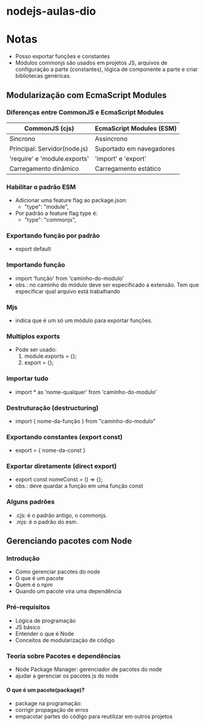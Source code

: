 # nodejs-aulas-dio

# Notas
- Posso exportar funções e constantes
- Módulos commonjs são usados em projetos JS, arquivos de configuração a parte (constantes), lógica de componente a parte e criar bibliotecas genéricas.


## Modularização com EcmaScript Modules

### Diferenças entre CommonJS e EcmaScript Modules

| CommonJS (cjs)  | EcmaScript Modules (ESM) |
| ------------- | ------------- |
| Sincrono  | Assincrono  |
| Principal: Servidor(node.js)  | Suportado em navegadores |
| 'require' e 'module.exports' | 'import' e 'export' |
| Carregamento dinâmico | Carregamento estático |

### Habilitar o padrão ESM

- Adicionar uma feature flag ao package.json:
    - "type": "module",
- Por padrão a feature flag type é:
    - "type": "commonjs",

### Exportando função por padrão

- export default <nomeDaFuncao>

### Importando função
- import 'função' from 'caminho-do-modulo'
- obs.: no caminho do módulo deve ser especificado a extensão. Tem que especificar qual arquivo está trabalhando

### Mjs
- indica que é um só um módulo para exportar funções.

### Multiplos exports
- Pode ser usado:
    1. module.exports = {};
    2. export = {};

### Importar tudo
- import * as 'nome-qualquer' from 'caminho-do-modulo'

### Destruturação (destructuring)
- import { nome-da-função } from "caminho-do-modulo"

### Exportando constantes (export const)
- export = { nome-da-const }

### Exportar diretamente (direct export)
- export const nomeConst = () => {};
- obs.: deve quardar a função em uma função const

### Alguns padrões
- .cjs: é o padrão antigo, o commonjs.
- .mjs: é o padrão do esm.

## Gerenciando pacotes com Node

### Introdução
- Como gerenciar pacotes do node
- O que é um pacote
- Quem é o npm
- Quando um pacote vira uma dependência

### Pré-requisitos
- Lógica de programação
- JS básico
- Entender o que é Node
- Conceitos de modularização de código

### Teoria sobre Pacotes e dependências
- Node Package Manager: gerenciador de pacotes do node
- ajudar a gerenciar os pacotes js do node
#### O que é um pacote(package)?
- package na programação: 
- corrigir propagação de erros
- empacotar partes do código para reutilizar em outros projetos